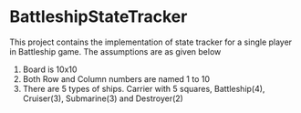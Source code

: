 # BattleshipStateTracker
This project contains the implementation of state tracker for a single player in Battleship game.
The assumptions are as given below
1. Board is 10x10
2. Both Row and Column numbers are named 1 to 10
3. There are 5 types of ships. Carrier with 5 squares, Battleship(4), Cruiser(3), Submarine(3) and Destroyer(2)
